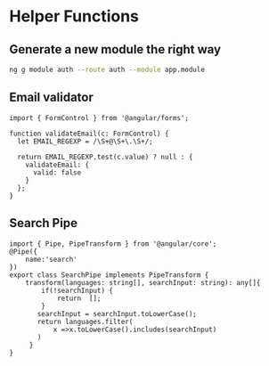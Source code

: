 # Helper Functions

## Generate a new module the right way

```bash
ng g module auth --route auth --module app.module
```

## Email validator

```tsx
import { FormControl } from '@angular/forms';

function validateEmail(c: FormControl) {
  let EMAIL_REGEXP = /\S+@\S+\.\S+/;

  return EMAIL_REGEXP.test(c.value) ? null : {
    validateEmail: {
      valid: false
    }
  };
}
```

## Search Pipe

```tsx
import { Pipe, PipeTransform } from '@angular/core';
@Pipe({
    name:'search'
})
export class SearchPipe implements PipeTransform {
    transform(languages: string[], searchInput: string): any[]{     
        if(!searchInput) {
            return  [];
        }
       searchInput = searchInput.toLowerCase();
       return languages.filter(
           x =>x.toLowerCase().includes(searchInput)
       )
     }
}
```
